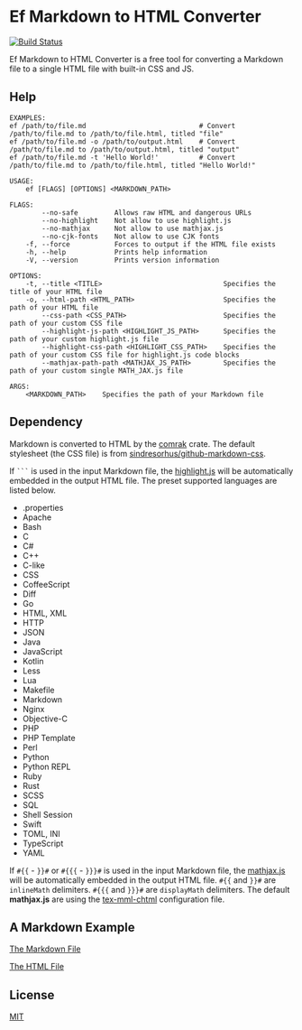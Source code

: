 Ef Markdown to HTML Converter
====================

[![Build Status](https://travis-ci.org/magiclen/ef.svg?branch=master)](https://travis-ci.org/magiclen/ef)

Ef Markdown to HTML Converter is a free tool for converting a Markdown file to a single HTML file with built-in CSS and JS.

## Help

```
EXAMPLES:
ef /path/to/file.md                            # Convert /path/to/file.md to /path/to/file.html, titled "file"
ef /path/to/file.md -o /path/to/output.html    # Convert /path/to/file.md to /path/to/output.html, titled "output"
ef /path/to/file.md -t 'Hello World!'          # Convert /path/to/file.md to /path/to/file.html, titled "Hello World!"

USAGE:
    ef [FLAGS] [OPTIONS] <MARKDOWN_PATH>

FLAGS:
        --no-safe         Allows raw HTML and dangerous URLs
        --no-highlight    Not allow to use highlight.js
        --no-mathjax      Not allow to use mathjax.js
        --no-cjk-fonts    Not allow to use CJK fonts
    -f, --force           Forces to output if the HTML file exists
    -h, --help            Prints help information
    -V, --version         Prints version information

OPTIONS:
    -t, --title <TITLE>                              Specifies the title of your HTML file
    -o, --html-path <HTML_PATH>                      Specifies the path of your HTML file
        --css-path <CSS_PATH>                        Specifies the path of your custom CSS file
        --highlight-js-path <HIGHLIGHT_JS_PATH>      Specifies the path of your custom highlight.js file
        --highlight-css-path <HIGHLIGHT_CSS_PATH>    Specifies the path of your custom CSS file for highlight.js code blocks
        --mathjax-path-path <MATHJAX_JS_PATH>        Specifies the path of your custom single MATH_JAX.js file

ARGS:
    <MARKDOWN_PATH>    Specifies the path of your Markdown file
```

## Dependency

Markdown is converted to HTML by the [comrak](https://crates.io/crates/comrak) crate. The default stylesheet (the CSS file) is from [sindresorhus/github-markdown-css](https://github.com/sindresorhus/github-markdown-css). 

If ` ``` ` is used in the input Markdown file, the [highlight.js](https://highlightjs.org/) will be automatically embedded in the output HTML file. The preset supported languages are listed below.

* .properties
* Apache
* Bash
* C
* C#
* C++
* C-like
* CSS
* CoffeeScript
* Diff
* Go
* HTML, XML
* HTTP
* JSON
* Java
* JavaScript
* Kotlin
* Less
* Lua
* Makefile
* Markdown
* Nginx
* Objective-C
* PHP
* PHP Template
* Perl
* Python
* Python REPL
* Ruby
* Rust
* SCSS
* SQL
* Shell Session
* Swift
* TOML, INI
* TypeScript
* YAML

If `#{{` - `}}#` or `#{{{` - `}}}#` is used in the input Markdown file, the [mathjax.js](https://www.mathjax.org/) will be automatically embedded in the output HTML file. `#{{` and `}}#` are `inlineMath` delimiters. `#{{{` and `}}}#` are `displayMath` delimiters. The default **mathjax.js** are using the [tex-mml-chtml](http://docs.mathjax.org/en/latest/web/components/combined.html#tex-mml-chtml) configuration file.

## A Markdown Example

[The Markdown File](https://github.com/magiclen/ef/blob/master/example.md)

[The HTML File](https://jsfiddle.net/magiclen/jgs324w0/latest)

## License

[MIT](LICENSE)